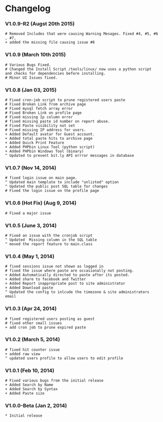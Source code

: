 # Changelog

### V1.0.9-R2 (Augst 20th 2015)
    
    # Removed Includes that were causing Warning Mesages. Fixed #4, #5, #6 , #7,
    + added the missing file causing issue #8 
       
    
    
### V1.0.9 (March 10th 2015)

    # Various Bugs Fixed.
    # Changed the Install Script /tools/linux/ now uses a python script and checks for dependencies before installing.
    # Minor UI Issues fixed.

### V1.0.8  (Jan 03, 2015)

    # Fixed cron-job script to prune registered users paste
    # Fixed Broken Link from archive page 
    # Fixed mysql fetch array error 
    # Fixed Broken Link on profile page
    # Fixed missing Ip column error
    # fixed missing paste id number on report abuse. 
    # Fixed Paste visibility not set
    # Fixed missing IP address for users.
    + Added Default avatar for Guest account.
    + Added total paste hits to archive page
    + Added Quick Print Feature 
    + Added PHPbin Linux Tool (python script)
    + Added PHPbin Windows Tool (binary) 
    ^ Updated to prevent bit.ly API errror messages in database
    

### V1.0.7 (Nov 14, 2014)

    # fixed login issue on main page.
    ^ Updated main template to include "unlisted" option
    ^ Updated the public post SQL table for changes
    # Fixed the login issue on the profile page
    


### V1.0.6 (Hot Fix) (Aug 9, 2014)

    # Fixed a major issue


### V1.0.5 (June 3, 2014)

    # Fixed an issue with the cronjob script
    ^ Updated  Missing column in the SQL table 
    ^ moved the report feature to main.class      
   
   
###  V1.0.4  (May 1, 2014)

    # fixed sessions issue not shown as logged in 
    # fixed the issue where paste are occasionally not posting.
    + Added Automatically directed to paste after its posted.
    + Added share to facebook and Twitter
    + Added Report inappropriate post to site administrator
    + Added Download paste 
    ^ Updated the config to inlcude the timezone & site administrators email  
   
### V1.0.3  (Apr 24, 2014)

    # fixed registered users posting as guest 
    # fixed other small issues
    + add cron job to prune expired paste

### V1.0.2 (March 5, 2014)

    # fixed hit counter issue 
    + added raw view 
    ^ updated users profile to allow users to edit profile
   
   
### V1.0.1 (Feb 10, 2014)

    # Fixed various bugs from the initial release
    + Added Search by Name 
    + Added Search by Syntax 
    + Added Paste size 

### V1.0.0-Beta (Jan 2, 2014)

    * Initial release
   
    
   
                                        
